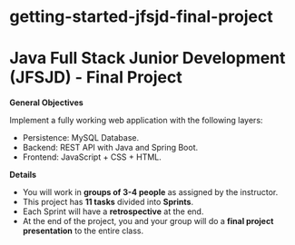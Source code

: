 # getting-started-jfsjd-final-project

# Java Full Stack Junior Development (JFSJD) - Final Project


**General Objectives**

Implement a fully working web application with the following layers:
* Persistence: MySQL Database.
* Backend: REST API with Java and Spring Boot. 
* Frontend: JavaScript + CSS + HTML.

**Details**

* You will work in **groups of 3-4 people** as assigned by the instructor. 
* This project has **11 tasks** divided into **Sprints**.
* Each Sprint will have a **retrospective** at the end.
* At the end of the project, you and your group will do a **final project presentation** to the entire class.



